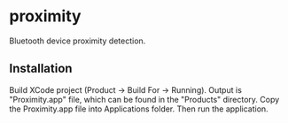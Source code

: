 # proximity

Bluetooth device proximity detection.

## Installation

Build XCode project (Product -> Build For -> Running). Output is "Proximity.app" file, which can be found in the "Products" directory. Copy the Proximity.app file into Applications folder. Then run the application.
